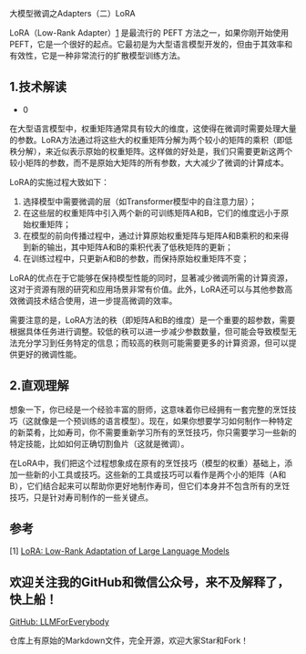 大模型微调之Adapters（二）LoRA

LoRA（Low-Rank Adapter）[1](#refer-anchor-1) 是最流行的 PEFT 方法之一，如果你刚开始使用 PEFT，它是一个很好的起点。它最初是为大型语言模型开发的，但由于其效率和有效性，它是一种非常流行的扩散模型训练方法。

## 1.技术解读

- 0

在大型语言模型中，权重矩阵通常具有较大的维度，这使得在微调时需要处理大量的参数。LoRA方法通过将这些大的权重矩阵分解为两个较小的矩阵的乘积（即低秩分解），来近似表示原始的权重矩阵。这样做的好处是，我们只需要更新这两个较小矩阵的参数，而不是原始大矩阵的所有参数，大大减少了微调的计算成本。

LoRA的实施过程大致如下：

1. 选择模型中需要微调的层（如Transformer模型中的自注意力层）；
2. 在这些层的权重矩阵中引入两个新的可训练矩阵A和B，它们的维度远小于原始权重矩阵；
3. 在模型的前向传播过程中，通过计算原始权重矩阵与矩阵A和B乘积的和来得到新的输出，其中矩阵A和B的乘积代表了低秩矩阵的更新；
4. 在训练过程中，只更新A和B的参数，而保持原始权重矩阵不变；

LoRA的优点在于它能够在保持模型性能的同时，显著减少微调所需的计算资源，这对于资源有限的研究和应用场景非常有价值。此外，LoRA还可以与其他参数高效微调技术结合使用，进一步提高微调的效率。

需要注意的是，LoRA方法的秩（即矩阵A和B的维度）是一个重要的超参数，需要根据具体任务进行调整。较低的秩可以进一步减少参数数量，但可能会导致模型无法充分学习到任务特定的信息；而较高的秩则可能需要更多的计算资源，但可以提供更好的微调性能。

## 2.直观理解

想象一下，你已经是一个经验丰富的厨师，这意味着你已经拥有一套完整的烹饪技巧（这就像是一个预训练的语言模型）。现在，如果你想要学习如何制作一种特定的新菜肴，比如寿司，你不需要重新学习所有的烹饪技巧，你只需要学习一些新的特定技能，比如如何正确切割鱼片（这就是微调）。

在LoRA中，我们把这个过程想象成在原有的烹饪技巧（模型的权重）基础上，添加一些新的小工具或技巧。这些新的工具或技巧可以看作是两个小的矩阵（A和B），它们结合起来可以帮助你更好地制作寿司，但它们本身并不包含所有的烹饪技巧，只是针对寿司制作的一些关键点。


## 参考

<div id="refer-anchor-1"></div>

[1] [LoRA: Low-Rank Adaptation of Large Language Models](https://arxiv.org/pdf/2106.09685)

## 欢迎关注我的GitHub和微信公众号，来不及解释了，快上船！

[GitHub: LLMForEverybody](https://github.com/luhengshiwo/LLMForEverybody)

仓库上有原始的Markdown文件，完全开源，欢迎大家Star和Fork！
